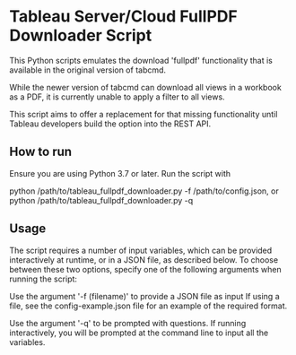 # Tableau Server/Cloud FullPDF Downloader Script

This Python scripts emulates the download 'fullpdf' functionality that is available in the original version of tabcmd.

While the newer version of tabcmd can download all views in a workbook as a PDF, it is currently unable to apply a filter to all views.

This script aims to offer a replacement for that missing functionality until Tableau developers build the option into the REST API.

## How to run

Ensure you are using Python 3.7 or later. Run the script with

python /path/to/tableau_fullpdf_downloader.py -f /path/to/config.json, or
python /path/to/tableau_fullpdf_downloader.py -q

## Usage

The script requires a number of input variables, which can be provided interactively at runtime, or in a JSON file, as described below. To choose between these two options, specify one of the following arguments when running the script:

Use the argument '-f (filename)' to provide a JSON file as input
If using a file, see the config-example.json file for an example of the required format.

Use the argument '-q' to be prompted with questions.
If running interactively, you will be prompted at the command line to input all the variables.
